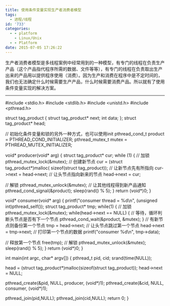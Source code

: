 ```yaml
---
title: 使用条件变量实现生产者消费者模型
tags:
  - 进程/线程
id: '733'
categories:
  - - platform
    - Linux/Unix
  - - Platform
date: 2015-07-05 17:26:22
---
```


生产者消费者模型是多线程案例中经常用到的一种模型，有专门的线程在负责生产产品（这个产品指代程序所需的数据、文件等等），有专门的线程在负责取出生产出来的产品用以提供程序使用（消费）。因为生产和消费在程序中是不定时间的，我们也无法确定什么时候需要生产产品，什么时候需要消费产品。所以就有了使用条件变量实现的解决方案。
<!-- more -->
* * *

#include <stdio.h>
#include <stdlib.h>
#include <unistd.h>
#include <pthread.h>

struct tag\_product {
struct tag\_product\* next;
int data;
};
struct tag\_product\* head;

// 初始化条件变量和锁的另外一种方式，也可以使用init
pthread\_cond\_t product = PTHREAD\_COND\_INITIALIZER;
pthread\_mutex\_t mutex = PTHREAD\_MUTEX\_INITIALIZER;

void\* producer(void\* arg)
{
struct tag\_product\* cur; 
while (1)
{
// 加锁
pthread\_mutex\_lock(&mutex);
// 创建新节点
cur = (struct tag\_product\*)malloc(
sizeof(struct tag\_product));
// 让新节点先有所指向
cur->next = head->next;
// 让头节点指向新来的节点
head->next = cur;

// 解锁
pthread\_mutex\_unlock(&mutex);
// 让其他线程得到新产品通知
pthread\_cond\_signal(&product);
sleep(rand() % 5);
}
return (void\*)0;
}

void\* consumer(void\* arg)
{
printf("consumer thread = %d\\n", (unsigned int)pthread\_self());
struct tag\_product\* tmp;
while(1)
{
// 加锁
pthread\_mutex\_lock(&mutex);
while(head->next == NULL)
{
// 等待，循环判断头节点是否有下一个节点
pthread\_cond\_wait(&product, &mutex);
}
// 有新节点则备份第一个节点
tmp = head->next;
// 让头节点跳过第一个节点
head->next = tmp->next;
// 打印第一个节点的数据
printf("consumer %d\\n", tmp->data);

// 释放第一个节点
free(tmp);
// 解锁
pthread\_mutex\_unlock(&mutex);
sleep(rand() % 5);
}
return (void\*)0;
}

int main(int argc, char\* argv\[\])
{
pthread\_t pid, cid;
srand(time(NULL));

head = (struct tag\_product\*)malloc(sizeof(struct tag\_product));
head->next = NULL;

pthread\_create(&pid, NULL, producer, (void\*)1);
pthread\_create(&cid, NULL, consumer, (void\*)1);

pthread\_join(pid,NULL);
pthread\_join(cid,NULL);
return 0;
}